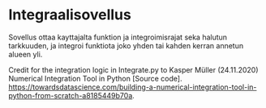 # Integraalisovellus
 Sovellus ottaa kayttajalta funktion ja integroimisrajat seka halutun tarkkuuden, ja integroi funktiota joko yhden tai kahden kerran annetun alueen yli.

Credit for the integration logic in Integrate.py to
Kasper Müller (24.11.2020) Numerical Integration Tool in Python [Source code]. https://towardsdatascience.com/building-a-numerical-integration-tool-in-python-from-scratch-a8185449b70a.
